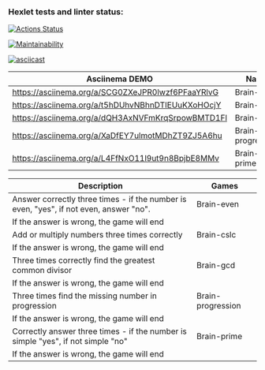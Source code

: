 ### Hexlet tests and linter status:
[![Actions Status](https://github.com/AntonLysachev/python-project-49/workflows/hexlet-check/badge.svg)](https://github.com/AntonLysachev/python-project-49/actions)

[![Maintainability](https://api.codeclimate.com/v1/badges/75f94e09cbcde3ded791/maintainability)](https://codeclimate.com/github/AntonLysachev/python-project-49/maintainability)

[![asciicast](https://asciinema.org/a/SCG0ZXeJPR0lwzf6PFaaYRlvG.svg)](https://asciinema.org/a/SCG0ZXeJPR0lwzf6PFaaYRlvG)

| Asciinema DEMO                                                              | Name                                                    |
|-----------------------------------------------------------------------------|---------------------------------------------------------|
| https://asciinema.org/a/SCG0ZXeJPR0lwzf6PFaaYRlvG                           | Brain-even                                              |
| https://asciinema.org/a/t5hDUhvNBhnDTIEUuKXoHOcjY                           | Brain-cslc                                              |
| https://asciinema.org/a/dQH3AxNVFmKrqSrpowBMTD1Fl                           | Brain-gcd                                               |
| https://asciinema.org/a/XaDfEY7ulmotMDhZT9ZJ5A6hu                           | Brain-progression                                       |
| https://asciinema.org/a/L4FfNxO11l9ut9n8BpjbE8MMv                           | Brain-prime                                             |

| Description                                                                           | Games                                         |
|---------------------------------------------------------------------------------------|-----------------------------------------------|
| Answer correctly three times - if the number is even, "yes", if not even, answer "no".| Brain-even                                    |
| If the answer is wrong, the game will end                                             |                                               |
| Add or multiply numbers three times correctly                                         | Brain-cslc                                    |
| If the answer is wrong, the game will end                                             |                                               |
| Three times correctly find the greatest common divisor                                | Brain-gcd                                     |
| If the answer is wrong, the game will end                                             |                                               |
| Three times find the missing number in progression                                    | Brain-progression                             |
| If the answer is wrong, the game will end                                             |                                               |
| Correctly answer three times - if the number is simple "yes", if not simple "no"      | Brain-prime                                   |
| If the answer is wrong, the game will end                                             |                                               |